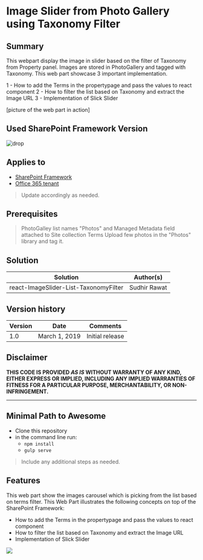 # Image Slider from Photo Gallery using Taxonomy Filter

## Summary
This webpart display the image in slider based on the filter of Taxonomy from Property panel. Images are stored in PhotoGallery and tagged with Taxonomy. This web part showcase 3 important implementation.

1 - How to add the Terms in the propertypage and pass the values to react component
2 - How to filter the list based on Taxonomy and extract the Image URL
3 - Implementation of Slick Slider

[picture of the web part in action]

## Used SharePoint Framework Version 
![drop](https://img.shields.io/badge/version-GA-green.svg)

## Applies to

* [SharePoint Framework](https:/dev.office.com/sharepoint)
* [Office 365 tenant](https://dev.office.com/sharepoint/docs/spfx/set-up-your-development-environment)

> Update accordingly as needed.

## Prerequisites
 
> PhotoGalley list names "Photos" and Managed Metadata field attached to Site collection Terms
> Upload few photos in the "Photos" library and tag it.

## Solution

Solution|Author(s)
--------|---------
react-ImageSlider-List-TaxonomyFilter | Sudhir Rawat 

## Version history

Version|Date|Comments
-------|----|--------
1.0|March 1, 2019 |Initial release

## Disclaimer
**THIS CODE IS PROVIDED *AS IS* WITHOUT WARRANTY OF ANY KIND, EITHER EXPRESS OR IMPLIED, INCLUDING ANY IMPLIED WARRANTIES OF FITNESS FOR A PARTICULAR PURPOSE, MERCHANTABILITY, OR NON-INFRINGEMENT.**

---

## Minimal Path to Awesome

- Clone this repository
- in the command line run:
  - `npm install`
  - `gulp serve`

> Include any additional steps as needed.

## Features
This web part show the images carousel which is picking from the list based on terms filter. 
This Web Part illustrates the following concepts on top of the SharePoint Framework:


- How to add the Terms in the propertypage and pass the values to react component
- How to filter the list based on Taxonomy and extract the Image URL
- Implementation of Slick Slider

<img src="https://telemetry.sharepointpnp.com/sp-dev-fx-webparts/samples/readme-template" />

